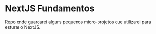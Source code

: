 # NextJS Fundamentos
Repo onde guardarei alguns pequenos micro-projetos que utilizarei
 para esturar o NextJS.

